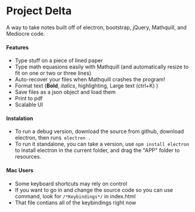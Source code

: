 # Project Delta
A way to take notes built off of electron, bootstrap, jQuery, Mathquill, and Mediocre code.

#### Features
- Type stuff on a piece of lined paper
- Type math equasions easily with Mathquill (and automatically resize to fit on one or two or three lines)
- Auto-recover your files when Mathquill crashes the program!
- Format text (**Bold**, *italics*, highlighting, Large text (ctrl+K) )
- Save files as a json object and load them
- Print to pdf
- Scalable UI

#### Instalation
- To run a debug version, download the source from github, download electron, then run`$ electron .`
- To run it standalone, you can take a version, use `npm install electron` to install electron in the current folder, and drag the "APP" folder to resources.

#### Mac Users
- Some keyboard shortcuts may rely on control
- If you want to go in and change the source code so you can use command, look for `/*Keybindings*/` in index.html
- That file contians all of the keybindings right now
